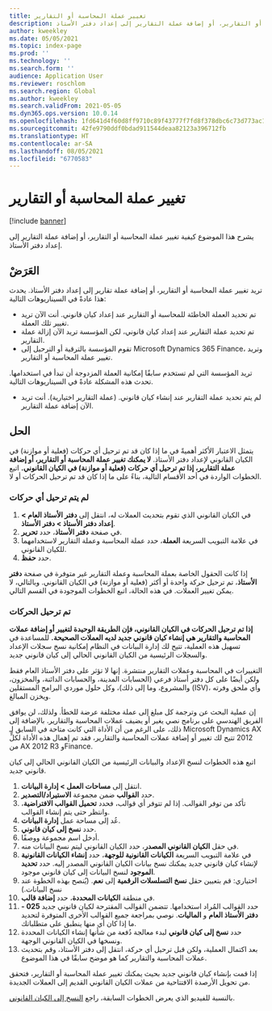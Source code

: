 ```yaml
---
title: تغيير عملة المحاسبة أو التقارير
description: يشرح هذا الموضوع كيفية تغيير عملة المحاسبة أو التقارير، أو إضافة عملة التقارير إلى إعداد دفتر الأستاذ.
author: kweekley
ms.date: 05/05/2021
ms.topic: index-page
ms.prod: ''
ms.technology: ''
ms.search.form: ''
audience: Application User
ms.reviewer: roschlom
ms.search.region: Global
ms.author: kweekley
ms.search.validFrom: 2021-05-05
ms.dyn365.ops.version: 10.0.14
ms.openlocfilehash: 1fd641d4f60d8ff9710c89f43777f7fd8f378dbc6c73d773ac103f9d9f68e60e
ms.sourcegitcommit: 42fe9790ddf0bdad911544deaa82123a396712fb
ms.translationtype: HT
ms.contentlocale: ar-SA
ms.lasthandoff: 08/05/2021
ms.locfileid: "6770583"
---
```

# <a name="change-the-accounting-or-reporting-currency"></a>تغيير عملة المحاسبة أو التقارير

[!include [banner](../includes/banner.md)]

يشرح هذا الموضوع كيفية تغيير عملة المحاسبة أو التقارير، أو إضافة عملة التقارير إلى إعداد دفتر الأستاذ.

## <a name="symptom"></a>العَرَضْ

تريد تغيير عملة المحاسبة أو التقارير، أو إضافة عملة تقارير إلى إعداد دفتر الأستاذ. يحدث هذا عادةً في السيناريوهات التالية:

- تم تحديد العملة الخاطئة للمحاسبة أو التقارير عند إعداد كيان قانوني. أنت الآن تريد تغيير تلك العملة.
- تم تحديد عملة التقارير عند إعداد كيان قانوني، لكن المؤسسة تريد الآن إزالة عملة التقارير.
- تقوم المؤسسة بالترقية أو الترحيل إلى Microsoft Dynamics 365 Finance، وتريد تغيير عملة المحاسبة أو التقارير.

تريد المؤسسة التي لم تستخدم سابقًا إمكانية العملة المزدوجة أن تبدأ في استخدامها. تحدث هذه المشكلة عادةً في السيناريوهات التالية.

- لم يتم تحديد عملة التقارير عند إنشاء كيان قانوني. (عملة التقارير اختيارية). أنت تريد الآن إضافة عملة التقارير.

## <a name="resolution"></a>الحل

يتمثل الاعتبار الأكثر أهميةً في ما إذا كان قد تم ترحيل أي حركات (فعلية أو موازنة) في الكيان القانوني لإعداد دفتر الأستاذ. **لا يمكنك تغيير عملة المحاسبة أو التقارير، أو إضافة عملة التقارير، إذا تم ترحيل أي حركات (فعلية أو موازنة) في الكيان القانوني.** اتبع الخطوات الواردة في أحد الأقسام التالية، بناءً على ما إذا كان قد تم ترحيل الحركات أو لا.

### <a name="no-transactions-have-been-posted"></a>لم يتم ترحيل أي حركات

1. في الكيان القانوني الذي تقوم بتحديث العملات له، انتقل إلى **دفتر الأستاذ العام \> إعداد دفتر الأستاذ \> دفتر الأستاذ**.
2. في صفحة **دفتر الأستاذ**، حدد **تحرير**.
3. في علامة التبويب السريعة **العملة**، حدد عملة المحاسبة وعملة التقارير لاستخدامهما للكيان القانوني.
4. حدد **حفظ**.

إذا كانت الحقول الخاصة بعملة المحاسبة وعملة التقارير غير متوفرة في صفحة **دفتر الأستاذ**، تم ترحيل حركة واحدة أو أكثر (فعلية أو موازنة) في الكيان القانوني. وبالتالي، لا يمكن تغيير العملات. في هذه الحالة، اتبع الخطوات الموجودة في القسم التالي.

### <a name="transactions-have-been-posted"></a>تم ترحيل الحركات

**إذا تم ترحيل الحركات في الكيان القانوني، فإن الطريقة الوحيدة لتغيير أو إضافة عملات المحاسبة والتقارير هي إنشاء كيان قانوني جديد لديه العملات الصحيحة.** للمساعدة في تسهيل هذه العملية، تتيح لك إدارة البيانات في النظام إمكانية نسخ سجلات الإعداد والسجلات الرئيسية من الكيان القانوني الحالي إلى كيان قانوني جديد.

التغييرات في المحاسبة وعملات التقارير منتشرة. إنها لا تؤثر على دفتر الأستاذ العام فقط ولكن أيضًا على كل دفتر أستاذ فرعي (الحسابات المدينة، والحسابات الدائنة، والمخزون، والمشروع، وما إلى ذلك)، وكل حلول موردي البرامج المستقلين (ISV)، وأي ملحق وفرته ويخزن المبالغ.

إن عملية البحث عن وترجمة كل مبلغ إلى عملة مختلفة عرضة للخطأ. ولذلك، لن يوافق الفريق الهندسي على برنامج نصي يغير أو يضيف عملات المحاسبة والتقارير. بالإضافة إلى ذلك، على الرغم من أن الأداة التي كانت متاحة في السابق لـ Microsoft Dynamics AX ‏2012 تتيح لك تغيير أو إضافة عملات المحاسبة والتقارير، فقد تم إهمال هذه الأداة لكلٍّ من AX ‏2012 R3 وFinance.

اتبع هذه الخطوات لنسخ الإعداد والبيانات الرئيسية من الكيان القانوني الحالي إلى كيان قانوني جديد.

1. انتقل إلى **مساحات العمل \> إدارة البيانات**.
2. حدد **القوالب** ضمن مجموعة **الاستيراد/التصدير**.
3. تأكد من توفر القوالب. إذا لم تتوفر أي قوالب، فحدد **تحميل القوالب الافتراضية**، وانتظر حتى يتم إنشاء القوالب.
4. عُد إلى مساحة عمل **إدارة البيانات**.
5. حدد **نسخ إلى كيان قانوني**.
6. أدخل اسم مجموعة ووصفًا.
7. في حقل **الكيان القانوني المصدر**، حدد الكيان القانوني ليتم نسخ البيانات منه.
8. في علامة التبويب السريعة **الكيانات القانونية للوجهة**، حدد **إنشاء الكيانات القانونية** لإنشاء كيان قانوني جديد يمكنك نسخ بيانات الكيان القانوني المصدر إليه. حدد **تحديد الموجود** لنسخ البيانات إلى كيان قانوني موجود.
9. اختياري: قم بتعيين حقل **نسخ التسلسلات الرقمية** إلى **نعم**. (يُنصح بهذه الخطوة عند نسخ البيانات.)
10. في منطقة **الكيانات المحددة**، حدد **إضافة قالب**.
11. حدد القوالب المُراد استخدامها. تتضمن القوالب المقترحة لكيان قانوني جديد **025 - دفتر الأستاذ العام** و **الماليات**. نوصي بمراجعة جميع القوالب الأخرى المتوفرة لتحديد ما إذا كان أي منها ينطبق على متطلباتك.
12. حدد **نسخ إلى كيان قانوني** لبدء معالجة دُفعة من شأنها إنشاء الكيانات المحددة ونسخها في الكيان القانوني الوجهة.
13. بعد اكتمال العملية، ولكن قبل ترحيل أي حركة، انتقل إلى دفتر الأستاذ، وقم بتحديث عملات المحاسبة والتقارير كما هو موضح سابقًا في هذا الموضوع.

إذا قمت بإنشاء كيان قانوني جديد بحيث يمكنك تغيير عملة المحاسبة أو التقارير، فتحقق من تحويل الأرصدة الافتتاحية من عملات الكيان القانوني القديم إلى العملات الجديدة.

بالنسبة للفيديو الذي يعرض الخطوات السابقة، راجع [النسخ إلى الكيان القانوني](https://community.dynamics.com/365/b/techtalks/posts/copy-into-legal-entity-october-24-2017).
